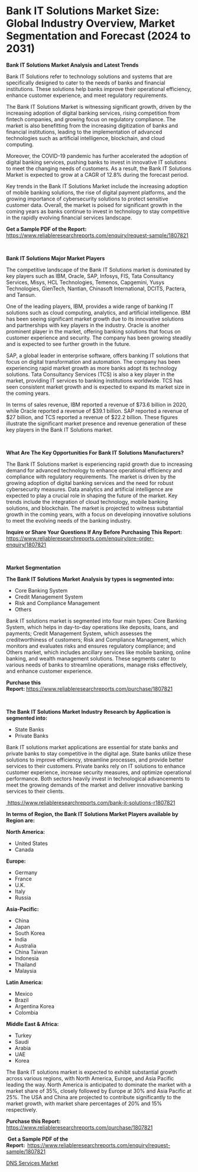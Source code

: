 <p><h1>Bank IT Solutions Market Size: Global Industry Overview, Market Segmentation and Forecast (2024 to 2031)</h1></p><p><strong>Bank IT Solutions Market Analysis and Latest Trends</strong></p>
<p><p>Bank IT Solutions refer to technology solutions and systems that are specifically designed to cater to the needs of banks and financial institutions. These solutions help banks improve their operational efficiency, enhance customer experience, and meet regulatory requirements.</p><p>The Bank IT Solutions Market is witnessing significant growth, driven by the increasing adoption of digital banking services, rising competition from fintech companies, and growing focus on regulatory compliance. The market is also benefitting from the increasing digitization of banks and financial institutions, leading to the implementation of advanced technologies such as artificial intelligence, blockchain, and cloud computing.</p><p>Moreover, the COVID-19 pandemic has further accelerated the adoption of digital banking services, pushing banks to invest in innovative IT solutions to meet the changing needs of customers. As a result, the Bank IT Solutions Market is expected to grow at a CAGR of 12.8% during the forecast period.</p><p>Key trends in the Bank IT Solutions Market include the increasing adoption of mobile banking solutions, the rise of digital payment platforms, and the growing importance of cybersecurity solutions to protect sensitive customer data. Overall, the market is poised for significant growth in the coming years as banks continue to invest in technology to stay competitive in the rapidly evolving financial services landscape.</p></p>
<p><strong>Get a Sample PDF of the Report:&nbsp;</strong> <a href="https://www.reliableresearchreports.com/enquiry/request-sample/1807821">https://www.reliableresearchreports.com/enquiry/request-sample/1807821</a></p>
<p>&nbsp;</p>
<p><strong>Bank IT Solutions Major Market Players</strong></p>
<p><p>The competitive landscape of the Bank IT Solutions market is dominated by key players such as IBM, Oracle, SAP, Infosys, FIS, Tata Consultancy Services, Misys, HCL Technologies, Temenos, Capgemini, Yusys Technologies, GienTech, Nantian, Chinasoft International, DCITS, Pactera, and Tansun.</p><p>One of the leading players, IBM, provides a wide range of banking IT solutions such as cloud computing, analytics, and artificial intelligence. IBM has been seeing significant market growth due to its innovative solutions and partnerships with key players in the industry. Oracle is another prominent player in the market, offering banking solutions that focus on customer experience and security. The company has been growing steadily and is expected to see further growth in the future.</p><p>SAP, a global leader in enterprise software, offers banking IT solutions that focus on digital transformation and automation. The company has been experiencing rapid market growth as more banks adopt its technology solutions. Tata Consultancy Services (TCS) is also a key player in the market, providing IT services to banking institutions worldwide. TCS has seen consistent market growth and is expected to expand its market size in the coming years.</p><p>In terms of sales revenue, IBM reported a revenue of $73.6 billion in 2020, while Oracle reported a revenue of $39.1 billion. SAP reported a revenue of $27 billion, and TCS reported a revenue of $22.2 billion. These figures illustrate the significant market presence and revenue generation of these key players in the Bank IT Solutions market.</p></p>
<p>&nbsp;</p>
<p><strong>What Are The Key Opportunities For Bank IT Solutions Manufacturers?</strong></p>
<p><p>The Bank IT Solutions market is experiencing rapid growth due to increasing demand for advanced technology to enhance operational efficiency and compliance with regulatory requirements. The market is driven by the growing adoption of digital banking services and the need for robust cybersecurity measures. Data analytics and artificial intelligence are expected to play a crucial role in shaping the future of the market. Key trends include the integration of cloud technology, mobile banking solutions, and blockchain. The market is projected to witness substantial growth in the coming years, with a focus on developing innovative solutions to meet the evolving needs of the banking industry.</p></p>
<p><strong>Inquire or Share Your Questions If Any Before Purchasing This Report:</strong> <a href="https://www.reliableresearchreports.com/enquiry/pre-order-enquiry/1807821">https://www.reliableresearchreports.com/enquiry/pre-order-enquiry/1807821</a></p>
<p>&nbsp;</p>
<p><strong>Market Segmentation</strong></p>
<p><strong>The Bank IT Solutions Market Analysis by types is segmented into:</strong></p>
<p><ul><li>Core Banking System</li><li>Credit Management System</li><li>Risk and Compliance Management</li><li>Others</li></ul></p>
<p><p>Bank IT solutions market is segmented into four main types: Core Banking System, which helps in day-to-day operations like deposits, loans, and payments; Credit Management System, which assesses the creditworthiness of customers; Risk and Compliance Management, which monitors and evaluates risks and ensures regulatory compliance; and Others market, which includes ancillary services like mobile banking, online banking, and wealth management solutions. These segments cater to various needs of banks to streamline operations, manage risks effectively, and enhance customer experience.</p></p>
<p><strong>Purchase this Report:&nbsp;</strong><a href="https://www.reliableresearchreports.com/purchase/1807821">https://www.reliableresearchreports.com/purchase/1807821</a></p>
<p>&nbsp;</p>
<p><strong>The Bank IT Solutions Market Industry Research by Application is segmented into:</strong></p>
<p><ul><li>State Banks</li><li>Private Banks</li></ul></p>
<p><p>Bank IT solutions market applications are essential for state banks and private banks to stay competitive in the digital age. State banks utilize these solutions to improve efficiency, streamline processes, and provide better services to their customers. Private banks rely on IT solutions to enhance customer experience, increase security measures, and optimize operational performance. Both sectors heavily invest in technological advancements to meet the growing demands of the market and deliver innovative banking services to their clients.</p></p>
<p><a href="https://www.reliableresearchreports.com/bank-it-solutions-r1807821">&nbsp;https://www.reliableresearchreports.com/bank-it-solutions-r1807821</a></p>
<p><strong>In terms of Region, the Bank IT Solutions Market Players available by Region are:</strong></p>
<p>
    <p> <strong> North America: </strong>
        <ul>
            <li>United States</li>
            <li>Canada</li>
        </ul>
        </p> 
    <p> <strong> Europe: </strong>
        <ul>
            <li>Germany</li>
            <li>France</li>
            <li>U.K.</li>
            <li>Italy</li>
            <li>Russia</li>
        </ul>
        </p> 
    <p> <strong> Asia-Pacific: </strong>
        <ul>
            <li>China</li>
            <li>Japan</li>
            <li>South Korea</li>
            <li>India</li>
            <li>Australia</li>
            <li>China Taiwan</li>
            <li>Indonesia</li>
            <li>Thailand</li>
            <li>Malaysia</li>
        </ul>
        </p> 
    <p> <strong> Latin America: </strong>
        <ul>
            <li>Mexico</li>
            <li>Brazil</li>
            <li>Argentina Korea</li>
            <li>Colombia</li>
        </ul>
        </p> 
    <p> <strong> Middle East & Africa: </strong>
        <ul>
            <li>Turkey</li>
            <li>Saudi</li>
            <li>Arabia</li>
            <li>UAE</li>
            <li>Korea</li>
        </ul>
    </p>
    </p>
<p><p>The Bank IT solutions market is expected to exhibit substantial growth across various regions, with North America, Europe, and Asia Pacific leading the way. North America is anticipated to dominate the market with a market share of 35%, closely followed by Europe at 30% and Asia Pacific at 25%. The USA and China are projected to contribute significantly to the market growth, with market share percentages of 20% and 15% respectively.</p></p>
<p><strong>Purchase this Report: </strong><a href="https://www.reliableresearchreports.com/purchase/1807821">https://www.reliableresearchreports.com/purchase/1807821</a></p>
<p>&nbsp;<strong>Get a Sample PDF of the Report:&nbsp;&nbsp;</strong><a href="https://www.reliableresearchreports.com/enquiry/request-sample/1807821">https://www.reliableresearchreports.com/enquiry/request-sample/1807821</a></p>
<p><strong></strong></p>
<p><p><a href="https://github.com/elizabethdagraca/Market-Research-Report-List-4/blob/main/dns-services-market.md">DNS Services Market</a></p></p>